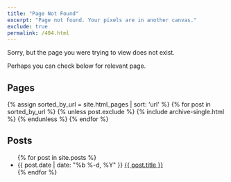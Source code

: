 ```yaml
---
title: "Page Not Found"
excerpt: "Page not found. Your pixels are in another canvas."
exclude: true
permalink: /404.html
---
```


Sorry, but the page you were trying to view does not exist. 

Perhaps you can check below for relevant page.


## Pages
{% assign sorted_by_url = site.html_pages | sort: 'url' %}
{% for post in sorted_by_url %}
  {% unless post.exclude %}
    {% include archive-single.html %}
  {% endunless %}
{% endfor %}


## Posts
<ul class="posts">
{% for post in site.posts %}
  <li>
    <span class="post-date">{{ post.date | date: "%b %-d, %Y" }}</span>
    <a class="post-link" href="{{ post.url | relative_url }}">{{ post.title }}</a>
  </li>
{% endfor %}
</ul>
